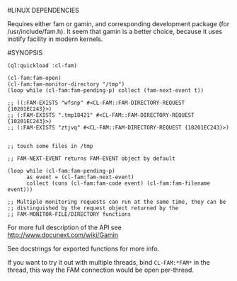 
#LINUX DEPENDENCIES

  Requires either fam or gamin, and corresponding development package
  (for /usr/include/fam.h). It seem that gamin is a better choice,
  because it uses inotify facility in modern kernels. 

#SYNOPSIS

```common-lisp
(ql:quickload :cl-fam)

(cl-fam:fam-open)
(cl-fam:fam-monitor-directory "/tmp")
(loop while (cl-fam:fam-pending-p) collect (fam-next-event t))

;; ((:FAM-EXISTS "wfsnp" #<CL-FAM::FAM-DIRECTORY-REQUEST {10201EC243}>)
;; (:FAM-EXISTS ".tmp18421" #<CL-FAM::FAM-DIRECTORY-REQUEST {10201EC243}>)
;; (:FAM-EXISTS "ztjvq" #<CL-FAM::FAM-DIRECTORY-REQUEST {10201EC243}>)


;; touch some files in /tmp

;; FAM-NEXT-EVENT returns FAM-EVENT object by default

(loop while (cl-fam:fam-pending-p)
      as event = (cl-fam:fam-next-event)
      collect (cons (cl-fam:fam-code event) (cl-fam:fam-filename event)))

;; Multiple monitoring requests can run at the same time, they can be
;; distinguished by the request object returned by the
;; FAM-MONITOR-FILE/DIRECTORY functions
```

For more full description of the API see http://www.docunext.com/wiki/Gamin

See docstrings for exported functions for more info.

If you want to try it out with multiple threads, bind `CL-FAM:*FAM*`
in the thread, this way the FAM connection would be open per-thread.
  

